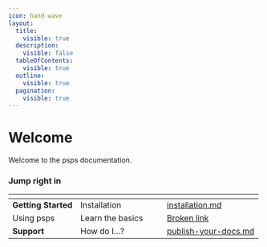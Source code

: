 ```yaml
---
icon: hand-wave
layout:
  title:
    visible: true
  description:
    visible: false
  tableOfContents:
    visible: true
  outline:
    visible: true
  pagination:
    visible: true
---
```


# Welcome

Welcome to the psps documentation.

### Jump right in

<table data-view="cards"><thead><tr><th></th><th></th><th data-hidden data-card-cover data-type="files"></th><th data-hidden></th><th data-hidden data-card-target data-type="content-ref"></th></tr></thead><tbody><tr><td><strong>Getting Started</strong></td><td>Installation</td><td></td><td></td><td><a href="getting-started/installation.md">installation.md</a></td></tr><tr><td>Using psps</td><td>Learn the basics</td><td></td><td></td><td><a href="broken-reference">Broken link</a></td></tr><tr><td><strong>Support</strong></td><td>How do I...?</td><td></td><td></td><td><a href="using-psps/publish-your-docs.md">publish-your-docs.md</a></td></tr></tbody></table>

